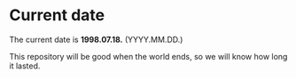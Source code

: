 # Current date

The current date is **1998.07.18.** (YYYY.MM.DD.)

This repository will be good when the world ends, so we will know how long it lasted.